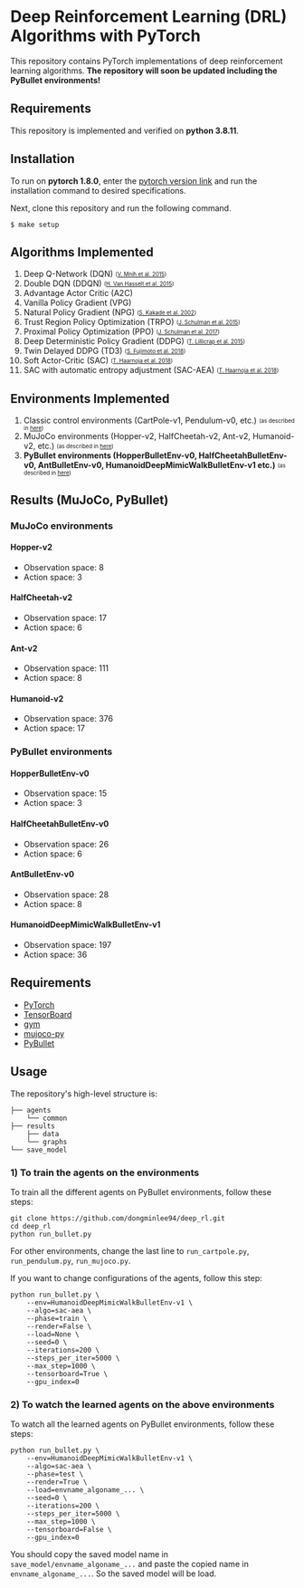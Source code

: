 # Deep Reinforcement Learning (DRL) Algorithms with PyTorch

This repository contains PyTorch implementations of deep reinforcement learning algorithms. **The repository will soon be updated including the PyBullet environments!**

## Requirements

This repository is implemented and verified on **python 3.8.11**.

## Installation

To run on **pytorch 1.8.0**, enter the [pytorch version link](https://pytorch.org/get-started/previous-versions/#wheel) and run the installation command to desired specifications.

Next, clone this repository and run the following command.

```shell
$ make setup
```

## Algorithms Implemented

1. Deep Q-Network (DQN) <sub><sup> ([V. Mnih et al. 2015](https://storage.googleapis.com/deepmind-media/dqn/DQNNaturePaper.pdf)) </sup></sub>
2. Double DQN (DDQN) <sub><sup> ([H. Van Hasselt et al. 2015](https://arxiv.org/abs/1509.06461)) </sup></sub>
3. Advantage Actor Critic (A2C)
4. Vanilla Policy Gradient (VPG)
5. Natural Policy Gradient (NPG) <sub><sup> ([S. Kakade et al. 2002](http://papers.nips.cc/paper/2073-a-natural-policy-gradient.pdf)) </sup></sub>
6. Trust Region Policy Optimization (TRPO) <sub><sup> ([J. Schulman et al. 2015](https://arxiv.org/abs/1502.05477)) </sup></sub>
7. Proximal Policy Optimization (PPO) <sub><sup> ([J. Schulman et al. 2017](https://arxiv.org/abs/1707.06347)) </sup></sub>
8. Deep Deterministic Policy Gradient (DDPG) <sub><sup> ([T. Lillicrap et al. 2015](https://arxiv.org/abs/1509.02971)) </sup></sub>
9. Twin Delayed DDPG (TD3) <sub><sup> ([S. Fujimoto et al. 2018](https://arxiv.org/abs/1802.09477)) </sup></sub>
10. Soft Actor-Critic (SAC) <sub><sup> ([T. Haarnoja et al. 2018](https://arxiv.org/abs/1801.01290)) </sup></sub>
11. SAC with automatic entropy adjustment (SAC-AEA) <sub><sup> ([T. Haarnoja et al. 2018](https://arxiv.org/abs/1812.05905)) </sup></sub>

## Environments Implemented

1. Classic control environments (CartPole-v1, Pendulum-v0, etc.) <sub><sup> (as described in [here](https://gym.openai.com/envs/#classic_control)) </sup></sub>
2. MuJoCo environments (Hopper-v2, HalfCheetah-v2, Ant-v2, Humanoid-v2, etc.) <sub><sup> (as described in [here](https://gym.openai.com/envs/#mujoco)) </sup></sub>
3. **PyBullet environments (HopperBulletEnv-v0, HalfCheetahBulletEnv-v0, AntBulletEnv-v0, HumanoidDeepMimicWalkBulletEnv-v1 etc.)** <sub><sup> (as described in [here](https://github.com/bulletphysics/bullet3/tree/master/examples/pybullet/gym/pybullet_envs)) </sup></sub>

## Results (MuJoCo, PyBullet)

### MuJoCo environments

#### Hopper-v2

- Observation space: 8
- Action space: 3

#### HalfCheetah-v2

- Observation space: 17
- Action space: 6

#### Ant-v2

- Observation space: 111
- Action space: 8

#### Humanoid-v2

- Observation space: 376
- Action space: 17

### PyBullet environments

#### HopperBulletEnv-v0

- Observation space: 15
- Action space: 3

#### HalfCheetahBulletEnv-v0

- Observation space: 26
- Action space: 6

#### AntBulletEnv-v0

- Observation space: 28
- Action space: 8

#### HumanoidDeepMimicWalkBulletEnv-v1

- Observation space: 197
- Action space: 36

## Requirements

- [PyTorch](https://pytorch.org)
- [TensorBoard](https://pytorch.org/docs/stable/tensorboard.html)
- [gym](https://github.com/openai/gym)
- [mujoco-py](https://github.com/openai/mujoco-py)
- [PyBullet](https://pybullet.org/wordpress/)

## Usage

The repository's high-level structure is:

    ├── agents                    
        └── common 
    ├── results  
        ├── data 
        └── graphs        
    └── save_model

### 1) To train the agents on the environments

To train all the different agents on PyBullet environments, follow these steps:

```commandline
git clone https://github.com/dongminlee94/deep_rl.git
cd deep_rl
python run_bullet.py
```

For other environments, change the last line to `run_cartpole.py`, `run_pendulum.py`, `run_mujoco.py`.

If you want to change configurations of the agents, follow this step:
```commandline
python run_bullet.py \
    --env=HumanoidDeepMimicWalkBulletEnv-v1 \
    --algo=sac-aea \
    --phase=train \
    --render=False \
    --load=None \
    --seed=0 \
    --iterations=200 \
    --steps_per_iter=5000 \
    --max_step=1000 \
    --tensorboard=True \
    --gpu_index=0
```

### 2) To watch the learned agents on the above environments

To watch all the learned agents on PyBullet environments, follow these steps:

```commandline
python run_bullet.py \
    --env=HumanoidDeepMimicWalkBulletEnv-v1 \
    --algo=sac-aea \
    --phase=test \
    --render=True \
    --load=envname_algoname_... \
    --seed=0 \
    --iterations=200 \
    --steps_per_iter=5000 \
    --max_step=1000 \
    --tensorboard=False \
    --gpu_index=0
```

You should copy the saved model name in `save_model/envname_algoname_...` and paste the copied name in `envname_algoname_...`. So the saved model will be load.
